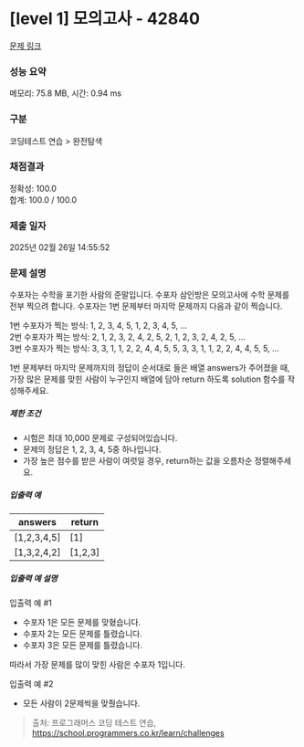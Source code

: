 # [level 1] 모의고사 - 42840 

[문제 링크](https://school.programmers.co.kr/learn/courses/30/lessons/42840) 

### 성능 요약

메모리: 75.8 MB, 시간: 0.94 ms

### 구분

코딩테스트 연습 > 완전탐색

### 채점결과

정확성: 100.0<br/>합계: 100.0 / 100.0

### 제출 일자

2025년 02월 26일 14:55:52

### 문제 설명

<p>수포자는 수학을 포기한 사람의 준말입니다. 수포자 삼인방은 모의고사에 수학 문제를 전부 찍으려 합니다. 수포자는 1번 문제부터 마지막 문제까지 다음과 같이 찍습니다.</p>

<p>1번 수포자가 찍는 방식: 1, 2, 3, 4, 5, 1, 2, 3, 4, 5, ...<br>
2번 수포자가 찍는 방식: 2, 1, 2, 3, 2, 4, 2, 5, 2, 1, 2, 3, 2, 4, 2, 5, ...<br>
3번 수포자가 찍는 방식: 3, 3, 1, 1, 2, 2, 4, 4, 5, 5, 3, 3, 1, 1, 2, 2, 4, 4, 5, 5, ...</p>

<p>1번 문제부터 마지막 문제까지의 정답이 순서대로 들은 배열 answers가 주어졌을 때, 가장 많은 문제를 맞힌 사람이 누구인지 배열에 담아 return 하도록 solution 함수를 작성해주세요.</p>

<h5>제한 조건</h5>

<ul>
<li>시험은 최대 10,000 문제로 구성되어있습니다.</li>
<li>문제의 정답은 1, 2, 3, 4, 5중 하나입니다.</li>
<li>가장 높은 점수를 받은 사람이 여럿일 경우, return하는 값을 오름차순 정렬해주세요.</li>
</ul>

<h5>입출력 예</h5>
<table class="table">
        <thead><tr>
<th>answers</th>
<th>return</th>
</tr>
</thead>
        <tbody><tr>
<td>[1,2,3,4,5]</td>
<td>[1]</td>
</tr>
<tr>
<td>[1,3,2,4,2]</td>
<td>[1,2,3]</td>
</tr>
</tbody>
      </table>
<h5>입출력 예 설명</h5>

<p>입출력 예 #1</p>

<ul>
<li>수포자 1은 모든 문제를 맞혔습니다.</li>
<li>수포자 2는 모든 문제를 틀렸습니다.</li>
<li>수포자 3은 모든 문제를 틀렸습니다.</li>
</ul>

<p>따라서 가장 문제를 많이 맞힌 사람은 수포자 1입니다.</p>

<p>입출력 예 #2</p>

<ul>
<li>모든 사람이 2문제씩을 맞췄습니다.</li>
</ul>


> 출처: 프로그래머스 코딩 테스트 연습, https://school.programmers.co.kr/learn/challenges